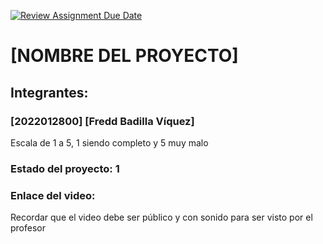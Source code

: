 [![Review Assignment Due Date](https://classroom.github.com/assets/deadline-readme-button-22041afd0340ce965d47ae6ef1cefeee28c7c493a6346c4f15d667ab976d596c.svg)](https://classroom.github.com/a/Rienb51X)
# [NOMBRE DEL PROYECTO]
## Integrantes:
### [2022012800] [Fredd Badilla Víquez]

Escala de 1 a 5, 1 siendo completo y 5 muy malo
### Estado del proyecto: 1
### Enlace del video: 
Recordar que el video debe ser público y con sonido para ser visto por el profesor
